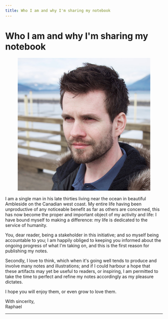```yaml
---
title: Who I am and why I'm sharing my notebook
---
```


# Who I am and why I'm sharing my notebook

<aside in-the-margin><figure><img class="small" src="/assets/self.jpg"></figure></aside>
I am a single man in his late thirties living near the ocean in beautiful Ambleside on the Canadian west coast. My entire life having been unproductive of any noticeable benefit as far as others are concerned, this has now become the proper and important object of my activity and life: I have bound myself to making a difference: my life is dedicated to the service of humanity.

You, dear reader, being a stakeholder in this initiative; and so myself being accountable to you; I am happily obliged to keeping you informed about the ongoing progress of what I'm taking on, and this is the first reason for publishing my notes.

Secondly, I love to think, which when it's going well tends to produce and involve many notes and illustrations; and if I could harbour a hope that these artifacts may yet be useful to readers, or inspiring, I am permitted to take the time to perfect and refine my notes accordingly as my pleasure dictates.

I hope you will enjoy them, or even grow to love them.

With sincerity,<br>
Raphael

<hr asterism>